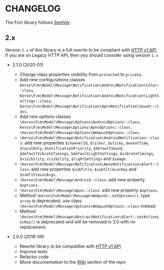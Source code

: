 # CHANGELOG

The Fcm library follows [SemVer](http://semver.org/).

## 2.x

Version `2.x` of this library is a full rewrite to be compliant with [HTTP v1 API](https://firebase.google.com/docs/reference/fcm/rest/v1/projects.messages). If you are on Legacy HTTP API, then you should consider using version `1.x`

- 2.1.0 (2020-01)
    - Change class properties visibility from `protected` to `private`.
    - Add new configurations classes `Kerox\Fcm\Model\Message\Notification\AndroidNotification\Color::class`, `Kerox\Fcm\Model\Message\Notification\AndroidNotification\LightSettings::class`, `Kerox\Fcm\Model\Message\Notification\ApnsNotification\Sound::class`.
    - Add new options classes `\Kerox\Fcm\Model\Message\Options\AndroidOptions::class`, `Kerox\Fcm\Model\Message\Options\ApnsOptions::class`, `\Kerox\Fcm\Model\Message\Options\WebpushOptions::class`.
    - `\Kerox\Fcm\Model\Message\Notification\AndroidNotification::class`: add new properties `$channelId`, `$ticker`, `$sticky`, `$eventTime`, `$localOnly`, `$notificationPriority`, `$defaultSound`, `$defaultVibrateTimings`, `$defaultLightSettings`, `$vibrateTimings`, `$visibility`, `visibility`, `$lightSettings` and `$image`.
    - `\Kerox\Fcm\Model\Message\Notification\ApnsNotification\Alert::class`: add new properties `$subTitle`, `$subTitleLocKey` and `$subTitleLocArgs`.
    - `\Kerox\Fcm\Model\Message\Android::class`: add new property `$options`.
    - `\Kerox\Fcm\Model\Message\Apns::class`: add new property `$options`.
    - Method `\Kerox\Fcm\Model\Message\Webpush::setOptions()`, type `array` is deprecated, use class `\Kerox\Fcm\Model\Message\Options\WebpushOptions::class` instead.
    - Method `\Kerox\Fcm\Model\Message\AbstractNotification\Alert::setActionLocKey()` is deprecated and will be removed in 3.0 with no replacement.

- 2.0.0 (2018-09)
    - Rewrite library to be compatible with [HTTP v1 API](https://firebase.google.com/docs/reference/fcm/rest/v1/projects.messages)
    - Improve tests
    - Refactor code
    - Move documentation to the [Wiki](https://github.com/ker0x/fcm/wiki) section of the repo
